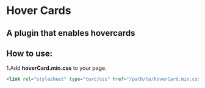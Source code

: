 # Hover Cards
## A plugin that enables hovercards

## How to use:
1.Add **hoverCard.min.css** to your page.
```html
<link rel="stylesheet" type="text/css" href="/path/to/hoverCard.min.css">
```
